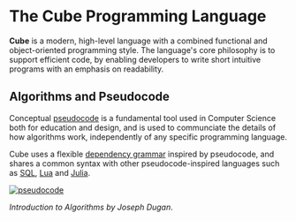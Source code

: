 # The Cube Programming Language

**Cube** is a modern, high-level language with a combined functional and object-oriented programming style. The language's core philosophy is to support efficient code, by enabling developers to write short intuitive programs with an emphasis on readability.

## Algorithms and Pseudocode

Conceptual [pseudocode](https://www.youtube.com/watch?v=gcQMBK53UjI) is a fundamental tool used in Computer Science both for education and design, and is used to communciate the details of how algorithms work, independently of any specific programming language.

Cube uses a flexible [dependency grammar](https://en.wikipedia.org/wiki/Dependency_grammar) inspired by pseudocode, and shares a common syntax with other pseudocode-inspired languages such as [SQL](https://en.wikipedia.org/wiki/Select_(SQL)), [Lua](https://en.wikipedia.org/wiki/Lua_(programming_language)) and [Julia](https://en.wikibooks.org/wiki/Introducing_Julia/Controlling_the_flow).

[![pseudocode](https://img.youtube.com/vi/gcQMBK53UjI/0.jpg)](https://www.youtube.com/watch?v=gcQMBK53UjI "pseudocode")

*Introduction to Algorithms by Joseph Dugan*.
